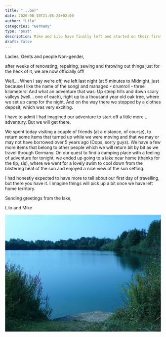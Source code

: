 ```yaml
---
title: "...Go!"
date: 2020-08-10T21:08:24+02:00
author: "Lilo"
categories: "Germany"
type: "post"
description: Mike and Lilo have finally left and started on their first adventure... and got as far as the nearest clothes dump.
draft: false
---
```


Ladies, Gents and people Non-gender,

after weeks of renovating, repairing, sewing and throwing out things just for the heck of it, we are now officially off!

Well…. When I say we‘re off, we left last night (at 5 minutes to Midnight, just because I like the name of the song) and managed - drumroll -  three kilometers! And what an adventure that was: Up steep hills and down scary valleys (well… one of each), right up to a thousand year old oak tree, where we set up camp for the night. And on the way there we stopped by a clothes deposit, which was very exciting.

I have to admit I had imagined our adventure to start off a little more… adventury. But we will get there.

We spent today visiting a couple of friends (at a distance, of course), to return some items that turned up while we were moving and that we may or may not have borrowed over 5 years ago (Oops, sorry guys). We have a few more items that belong to other people which we will return bit by bit as we travel through Germany. On our quest to find a camping place with a feeling of adventure for tonight, we ended up going to a lake near home (thanks for the tip, sis), where we went for a lovely swim to cool down from the blistering heat of the sun and enjoyed a nice view of the sun setting.

I had honestly expected to have more to tell about our first day of travelling, but there you have it. I imagine things will pick up a bit once we have left home territory.

Sending greetings from the lake,

Lilo and Mike

![Lake near Regensburg](lake.jpg)

